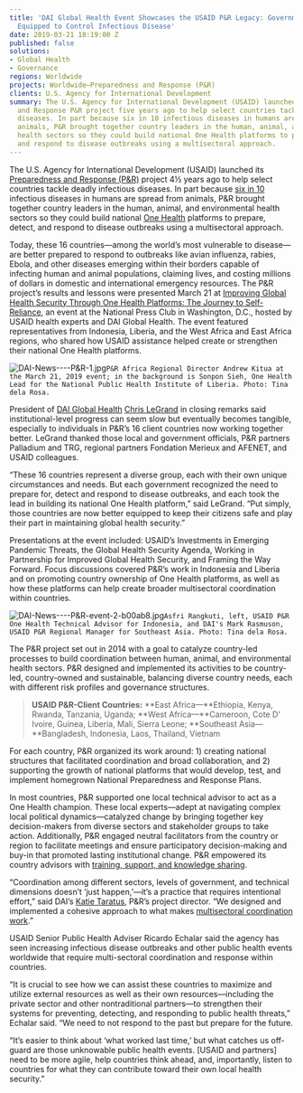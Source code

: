```yaml
---
title: 'DAI Global Health Event Showcases the USAID P&R Legacy: Governments Better
  Equipped to Control Infectious Disease'
date: 2019-03-21 18:19:00 Z
published: false
solutions:
- Global Health
- Governance
regions: Worldwide
projects: Worldwide—Preparedness and Response (P&R)
clients: U.S. Agency for International Development
summary: The U.S. Agency for International Development (USAID) launched its Preparedness
  and Response P&R project five years ago to help select countries tackle deadly infectious
  diseases. In part because six in 10 infectious diseases in humans are spread from
  animals, P&R brought together country leaders in the human, animal, and environmental
  health sectors so they could build national One Health platforms to prepare, detect,
  and respond to disease outbreaks using a multisectoral approach.
---
```


The U.S. Agency for International Development (USAID) launched its [Preparedness and Response (P&R)](http://preparednessandresponse.org/) project 4½ years ago to help select countries tackle deadly infectious diseases. In part because [six in 10](https://www.cdc.gov/onehealth/index.html) infectious diseases in humans are spread from animals, P&R brought together country leaders in the human, animal, and environmental health sectors so they could build national [One Health](https://www.onehealthapp.org/about) platforms to prepare, detect, and respond to disease outbreaks using a multisectoral approach.

Today, these 16 countries—among the world’s most vulnerable to disease—are better prepared to respond to outbreaks like avian influenza, rabies, Ebola, and other diseases emerging within their borders capable of infecting human and animal populations, claiming lives, and costing millions of dollars in domestic and international emergency resources.
The P&R project’s results and lessons were presented March 21 at [Improving Global Health Security Through One Health Platforms: The Journey to Self-Reliance](http://preparednessandresponse.org/events/improving-global-health-security/), an event at the National Press Club in Washington, D.C., hosted by USAID health experts and DAI Global Health. The event featured representatives from Indonesia, Liberia, and the West Africa and East Africa regions, who shared how USAID assistance helped create or strengthen their national One Health platforms.

![DAI-News----P&R-1.jpg](/uploads/DAI-News----P&R-1.jpg)`P&R Africa Regional Director Andrew Kitua at the March 21, 2019 event; in the background is Sonpon Sieh,
One Health Lead for the National Public Health Institute of Liberia. Photo: Tina dela Rosa.`

President of [DAI Global Health](https://www.dai.com/our-work/solutions/global-health) [Chris LeGrand](https://www.dai.com/who-we-are/leadership/christopher-legrand) in closing remarks said institutional-level progress can seem slow but eventually becomes tangible, especially to individuals in P&R’s 16 client countries now working together better. LeGrand thanked those local and government officials, P&R partners Palladium and TRG, regional partners Fondation Merieux and AFENET, and USAID colleagues.

“These 16 countries represent a diverse group, each with their own unique circumstances and needs. But each government recognized the need to prepare for, detect and respond to disease outbreaks, and each took the lead in building its national One Health platform,” said LeGrand. “Put simply, those countries are now better equipped to keep their citizens safe and play their part in maintaining global health security.”

Presentations at the event included: USAID’s Investments in Emerging Pandemic Threats, the Global Health Security Agenda, Working in Partnership for Improved Global Health Security, and Framing the Way Forward. Focus discussions covered P&R’s work in Indonesia and Liberia and on promoting country ownership of One Health platforms, as well as how these platforms can help create broader multisectoral coordination within countries.

![DAI-News----P&R-event-2-b00ab8.jpg](/uploads/DAI-News----P&R-event-2-b00ab8.jpg)`Asfri Rangkuti, left, USAID P&R One Health Technical Advisor for Indonesia, and DAI's Mark Rasmuson, USAID P&R Regional Manager for Southeast Asia. Photo: Tina dela Rosa.`

The P&R project set out in 2014 with a goal to catalyze country-led processes to build coordination between human, animal, and environmental health sectors. P&R designed and implemented its activities to be country-led, country-owned and sustainable, balancing diverse country needs, each with different risk profiles and governance structures.

> **USAID P&R-Client Countries:** 
**East Africa—**Ethiopia, Kenya, Rwanda, Tanzania, Uganda;
**West Africa—**Cameroon, Cote D' Ivoire, Guinea, Liberia, Mali, Sierra Leone;
**Southeast Asia—**Bangladesh, Indonesia, Laos, Thailand, Vietnam

For each country, P&R organized its work around: 1) creating national structures that facilitated coordination and broad collaboration, and 2) supporting the growth of national platforms that would develop, test, and implement homegrown National Preparedness and Response Plans.

In most countries, P&R supported one local technical advisor to act as a One Health champion. These local experts—adept at navigating complex local political dynamics—catalyzed change by bringing together key decision-makers from diverse sectors and stakeholder groups to take action. Additionally, P&R engaged neutral facilitators from the country or region to facilitate meetings and ensure participatory decision-making and buy-in that promoted lasting institutional change. P&R empowered its country advisors with [training, support, and knowledge sharing](http://preparednessandresponse.org/publications/).

“Coordination among different sectors, levels of government, and technical dimensions doesn’t ‘just happen,’—it’s a practice that requires intentional effort,” said DAI’s [Katie Taratus](https://www.dai.com/who-we-are/our-team/katie-taratus), P&R’s project director. “We designed and implemented a cohesive approach to what makes [multisectoral coordination work](/uploads/Conceptual%20Framework%208-17.jpg).”

USAID Senior Public Health Adviser Ricardo Echalar said the agency has seen increasing infectious disease outbreaks and other public health events worldwide that require multi-sectoral coordination and response within countries.

“It is crucial to see how we can assist these countries to maximize and utilize external resources as well as their own resources—including the private sector and other nontraditional partners—to strengthen their systems for preventing, detecting, and responding to public health threats,” Echalar said. “We need to not respond to the past but prepare for the future.

“It’s easier to think about ‘what worked last time,’ but what catches us off-guard are those unknowable public health events. [USAID and partners] need to be more agile, help countries think ahead, and, importantly, listen to countries for what they can contribute toward their own local health security.”